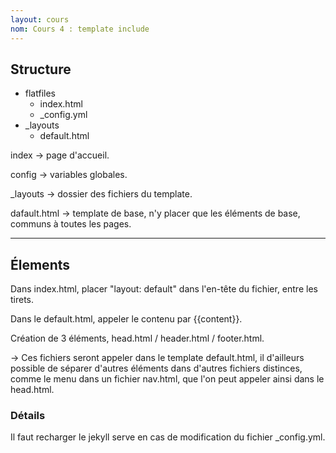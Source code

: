```yaml
---
layout: cours
nom: Cours 4 : template include
---
```


## Structure

* flatfiles
  * index.html
  * _config.yml
* _layouts
  * default.html

index -> page d'accueil.

config -> variables globales.

_layouts -> dossier des fichiers du template.

dafault.html -> template de base, n'y placer que les éléments de base, communs à toutes les pages.

---

## Élements

Dans index.html, placer "layout: default" dans l'en-tête du fichier, entre les tirets.

Dans le default.html, appeler le contenu par {{content}}.

Création de 3 éléments, head.html / header.html / footer.html.

-> Ces fichiers seront appeler dans le template default.html, il d'ailleurs possible de séparer d'autres éléments dans d'autres fichiers distinces, comme le menu dans un fichier nav.html, que l'on peut appeler ainsi dans le head.html.


### Détails

Il faut recharger le jekyll serve en cas de modification du fichier _config.yml.
